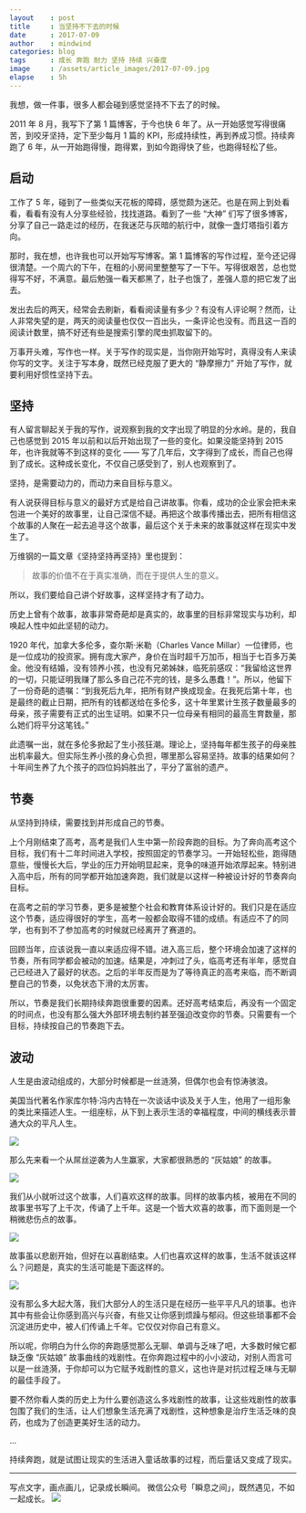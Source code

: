 ```yaml
---
layout    : post
title     : 当坚持不下去的时候
date      : 2017-07-09
author    : mindwind
categories: blog
tags      : 成长 奔跑 耐力 坚持 持续 兴奋度
image     : /assets/article_images/2017-07-09.jpg
elapse    : 5h
---
```


我想，做一件事，很多人都会碰到感觉坚持不下去了的时候。

2011 年 8 月，我写下了第 1 篇博客，于今也快 6 年了。从一开始感觉写得很痛苦，到咬牙坚持，定下至少每月 1 篇的 KPI，形成持续性，再到养成习惯。持续奔跑了 6 年，从一开始跑得慢，跑得累，到如今跑得快了些，也跑得轻松了些。


## 启动
工作了 5 年，碰到了一些类似天花板的障碍，感觉颇为迷茫。也是在网上到处看看，看看有没有人分享些经验，找找道路。看到了一些 “大神” 们写了很多博客，分享了自己一路走过的经历，在我迷茫与灰暗的航行中，就像一盏灯塔指引着方向。

那时，我在想，也许我也可以开始写写博客。第 1 篇博客的写作过程，至今还记得很清楚。一个周六的下午，在租的小房间里整整写了一下午。写得很艰苦，总也觉得写不好，不满意。最后勉强一看天都黑了，肚子也饿了，差强人意的把它发了出去。

发出去后的两天，经常会去刷新，看看阅读量有多少？有没有人评论啊？然而，让人非常失望的是，两天的阅读量也仅仅一百出头，一条评论也没有。而且这一百的阅读计数里，搞不好还有些是搜索引擎的爬虫抓取留下的。

万事开头难，写作也一样。关于写作的现实是，当你刚开始写时，真得没有人来读你写的文字。关注于写本身，既然已经克服了更大的 “静摩擦力” 开始了写作，就要利用好惯性坚持下去。


## 坚持
有人留言聊起关于我的写作，说观察到我的文字出现了明显的分水岭。是的，我自己也感觉到 2015 年以前和以后开始出现了一些的变化。如果没能坚持到 2015 年，也许我就等不到这样的变化 —— 写了几年后，文字得到了成长，而自己也得到了成长。这种成长变化，不仅自己感受到了，别人也观察到了。

坚持，是需要动力的，而动力来自目标与意义。

有人说获得目标与意义的最好方式是给自己讲故事。你看，成功的企业家会把未来包进一个美好的故事里，让自己深信不疑。再把这个故事传播出去，把所有相信这个故事的人聚在一起去追寻这个故事，最后这个关于未来的故事就这样在现实中发生了。

万维钢的一篇文章《坚持坚持再坚持》里也提到：

 > 故事的价值不在于真实准确，而在于提供人生的意义。

所以，我们要给自己讲个好故事，这样坚持才有了动力。

历史上曾有个故事，故事非常奇葩却是真实的，故事里的目标非常现实与功利，却唤起人性中如此坚韧的动力。

1920 年代，加拿大多伦多，查尔斯·米勒（Charles Vance Millar）一位律师，也是一位成功的投资家。拥有庞大家产，身价在当时超千万加币，相当于七百多万美金。他没有结婚，没有领养小孩，也没有兄弟姊妹，临死前感叹：“我留给这世界的一切，只能证明我赚了那么多自己花不完的钱，是多么愚蠢！”。所以，他留下了一份奇葩的遗嘱：“到我死后九年，把所有财产换成现金。在我死后第十年，也是最终的截止日期，把所有的钱都送给在多伦多，这十年里累计生孩子数量最多的母亲，孩子需要有正式的出生证明。如果不只一位母亲有相同的最高生育数量，那么她们将平分这笔钱。”

此遗嘱一出，就在多伦多掀起了生小孩狂潮。理论上，坚持每年都生孩子的母亲胜出机率最大。但实际生养小孩的身心负担，哪里那么容易坚持。故事的结果如何？十年间生养了九个孩子的四位妈妈胜出了，平分了富翁的遗产。


## 节奏
从坚持到持续，需要找到并形成自己的节奏。

上个月刚结束了高考，高考是我们人生中第一阶段奔跑的目标。为了奔向高考这个目标，我们有十二年时间进入学校，按照固定的节奏学习。一开始轻松些，跑得随意些，慢慢长大后，学业的压力开始明显起来，竞争的味道开始浓厚起来。特别进入高中后，所有的同学都开始加速奔跑，我们就是以这样一种被设计好的节奏奔向目标。

在高考之前的学习节奏，更多是被整个社会和教育体系设计好的。我们只是在适应这个节奏，适应得很好的学生，高考一般都会取得不错的成绩。有适应不了的同学，也有到不了参加高考的时候就已经离开了赛道的。

回顾当年，应该说我一直以来适应得不错。进入高三后，整个环境会加速了这样的节奏，所有同学都会被动的加速。结果是，冲刺过了头，临高考还有半年，感觉自己已经进入了最好的状态。之后的半年反而是为了等待真正的高考来临，而不断调整自己的节奏，以免状态下滑的太厉害。

所以，节奏是我们长期持续奔跑很重要的因素。还好高考结束后，再没有一个固定的时间点，也没有那么强大外部环境去制约甚至强迫改变你的节奏。只需要有一个目标，持续按自己的节奏跑下去。


## 波动
人生是由波动组成的，大部分时候都是一丝涟漪，但偶尔也会有惊涛骇浪。

美国当代著名作家库尔特·冯内古特在一次谈话中谈及关于人生，他用了一组形象的类比来描述人生。一组座标，从下到上表示生活的幸福程度，中间的横线表示普通大众的平凡人生。

![](/assets/article_images/2017-07-09-01.png)

那么先来看一个从屌丝逆袭为人生赢家，大家都很熟悉的 “灰姑娘” 的故事。

![](/assets/article_images/2017-07-09-02.png)

我们从小就听过这个故事，人们喜欢这样的故事。同样的故事内核，被用在不同的故事里书写了上千次，传诵了上千年。这是一个皆大欢喜的故事，而下面则是一个稍微悲伤点的故事。

![](/assets/article_images/2017-07-09-03.png)

故事虽以悲剧开始，但好在以喜剧结束。人们也喜欢这样的故事，生活不就该这样么？问题是，真实的生活可能是下面这样的。

![](/assets/article_images/2017-07-09-04.png)

没有那么多大起大落，我们大部分人的生活只是在经历一些平平凡凡的琐事。也许其中有些会让你感到高兴与兴奋，有些又让你感到烦躁与郁闷。但这些琐事都不会沉淀进历史中，被人们传诵上千年。它仅仅对你自己有意义。

所以呢，你明白为什么你的奔跑感觉那么无聊、单调与乏味了吧，大多数时候它都缺乏像 “灰姑娘” 故事曲线的戏剧性。在你奔跑过程中的小小波动，对别人而言可以是一丝涟漪，于你却可以为它赋予戏剧性的意义，这也许是对抗过程乏味与无聊的最佳手段了。

要不然你看人类的历史上为什么要创造这么多戏剧性的故事，让这些戏剧性的故事包围了我们的生活，让人们想象生活充满了戏剧性，这种想象是治疗生活乏味的良药，也成为了创造更美好生活的动力。

...

持续奔跑，就是试图让现实的生活进入童话故事的过程，而后童话又变成了现实。


---
写点文字，画点画儿，记录成长瞬间。
微信公众号「瞬息之间」，既然遇见，不如一起成长。
![](/assets/images/qrcode_wechat_avatar.jpg)
